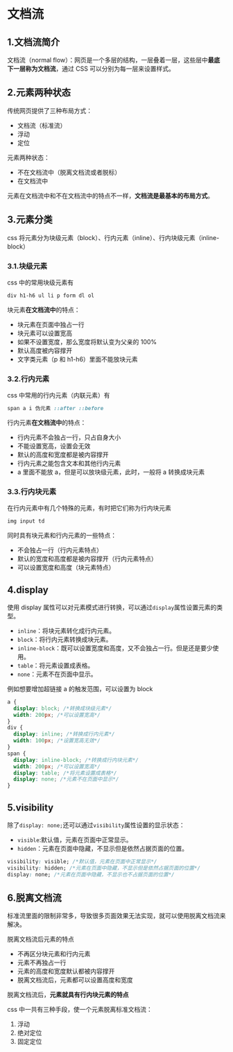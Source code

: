 # 文档流

## 1.文档流简介

文档流（normal flow）：网页是一个多层的结构，一层叠着一层，这些层中**最底下一层称为文档流**，通过 CSS 可以分别为每一层来设置样式。

## 2.元素两种状态

传统网页提供了三种布局方式：

- 文档流（标准流）
- 浮动
- 定位

元素两种状态：

- 不在文档流中（脱离文档流或者脱标）
- 在文档流中

元素在文档流中和不在文档流中的特点不一样，**文档流是最基本的布局方式**。

## 3.元素分类

css 将元素分为块级元素（block）、行内元素（inline）、行内块级元素（inline-block）

### 3.1.块级元素

css 中的常用块级元素有

```css
div h1-h6 ul li p form dl ol
```

块元素**在文档流中**的特点：

- 块元素在页面中独占一行
- 块元素可以设置宽高
- 如果不设置宽度，那么宽度将默认变为父亲的 100%
- 默认高度被内容撑开
- 文字类元素（p 和 h1-h6）里面不能放块元素

### 3.2.行内元素

css 中常用的行内元素（内联元素）有

```css
span a i 伪元素 ::after ::before
```

行内元素**在文档流中**的特点：

- 行内元素不会独占一行，只占自身大小
- 不能设置宽高，设置会无效
- 默认的高度和宽度都是被内容撑开
- 行内元素之能包含文本和其他行内元素
- a 里面不能放 a，但是可以放块级元素，此时，一般将 a 转换成块元素

### 3.3.行内块元素

在行内元素中有几个特殊的元素，有时把它们称为行内块元素

```css
img input td
```

同时具有块元素和行内元素的一些特点：

- 不会独占一行（行内元素特点）
- 默认的宽度和高度都是被内容撑开（行内元素特点）
- 可以设置宽度和高度（块元素特点）

## 4.display

使用 display 属性可以对元素模式进行转换，可以通过`display`属性设置元素的类型。

- `inline`：将块元素转化成行内元素。
- `block`：将行内元素转换成块元素。
- `inline-block`：既可以设置宽度和高度，又不会独占一行。但是还是要少使用。
- `table`：将元素设置成表格。
- `none`：元素不在页面中显示。

例如想要增加超链接 a 的触发范围，可以设置为 block

```css
a {
  display: block; /*转换成块级元素*/
  width: 200px; /*可以设置宽高*/
}
div {
  display: inline; /*转换成行内元素*/
  width: 100px; /*设置宽高无效*/
}
span {
  display: inline-block; /*转换成行内块元素*/
  width: 200px; /*可以设置宽高*/
  display: table; /*将元素设置成表格*/
  display: none; /*元素不在页面中显示*/
}
```

## 5.visibility

除了`display: none;`还可以通过`visibility`属性设置的显示状态：

- `visible`:默认值，元素在页面中正常显示。
- `hidden`：元素在页面中隐藏，不显示但是依然占据页面的位置。

```css
visibility: visible; /*默认值，元素在页面中正常显示*/
visibility: hidden; /*元素在页面中隐藏，不显示但是依然占据页面的位置*/
display: none; /*元素在页面中隐藏，不显示也不占据页面的位置*/
```

## 6.脱离文档流

标准流里面的限制非常多，导致很多页面效果无法实现，就可以使用脱离文档流来解决。

脱离文档流后元素的特点

- 不再区分块元素和行内元素
- 元素不再独占一行
- 元素的高度和宽度默认都被内容撑开
- 脱离文档流后，元素都可以设置高度和宽度

脱离文档流后，**元素就具有行内块元素的特点**

css 中一共有三种手段，使一个元素脱离标准文档流：

1. 浮动
2. 绝对定位
3. 固定定位
